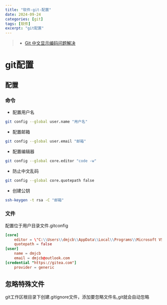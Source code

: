 ```yaml
---
title: "软件-git-配置"
date: 2024-09-24
categories: [git]
tags: [软件]
excerpt: "git配置"
---
```


> - [Git 中文显示编码问题解决](https://cuiqingcai.com/9997.html)

# git配置

## 配置

### 命令

- 配置用户名

```sh
git config --global user.name "用户名"
```

- 配置邮箱

```sh
git config --global user.email "邮箱"
```

- 配置编辑器

```sh
git config --global core.editor "code -w"
```

- 防止中文乱码

```sh
git config --global core.quotepath false
```

- 创建公钥

```sh
ssh-keygen -t rsa -C "邮箱"
```

### 文件

配置位于用户目录文件.gitconfig

```conf
[core]
	editor = \"C:\\Users\\dmjcb\\AppData\\Local\\Programs\\Microsoft VS Code\\bin\\code\" --wait
	quotepath = false
[user]
	name = dmjcb
	email = dmjcb@outlook.com
[credential "https://gitea.com"]
	provider = generic
```

## 忽略特殊文件

git工作区根目录下创建.gitignore文件，添加要忽略文件名,git就会自动忽略